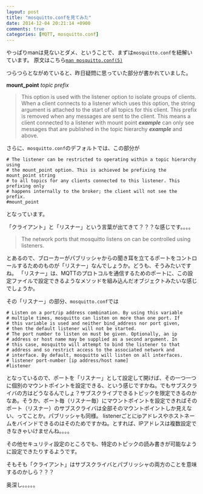 ```yaml
---
layout: post
title: "mosquitto.confを見てみた"
date: 2014-12-04 20:21:14 +0900
comments: true
categories: [MQTT, mosquitto.conf]
---
```


やっぱりmanは見ないとダメ、ということで、まずは`mosquitto.conf`を紐解いています。
原文はこちら[`man mosquitto.conf(5)`](http://mosquitto.org/man/mosquitto-conf-5.html)

つらつらとながめていると、昨日疑問に思っていた部分が書かれていました。
<!-- more -->

**mount_point**  *topic prefix*  

> This option is used with the listener option to isolate groups of clients. 
> When a client connects to a listener which uses this option, the string argument is attached to the start of all topics for this client. This prefix is removed when any messages are sent to the client. This means a client connected to a listener with mount point *__example__* can only see messages that are published in the topic hierarchy *__example__* and above.

さらに、`mosquitto.conf`のデフォルトでは、この部分が

```
# The listener can be restricted to operating within a topic hierarchy using
# the mount_point option. This is achieved be prefixing the mount_point string
# to all topics for any clients connected to this listener. This prefixing only
# happens internally to the broker; the client will not see the prefix.
#mount_point
```
となっています。

「クライアント」と「リスナー」という言葉が出てきて？？？な感じです。。。。

> The network ports that mosquitto listens on can be controlled using listeners.

とあるので、ブローカーがパブリッシャからの聞き耳を立てるポートをコントロールするためのものが「リスナー」なんでしょうか。どうも、そうみたいですね。
「リスナー」は、MQTTのプロトコルを通信するためのポートに、この設定ファイルで設定できるようなメソッドを組み込んだオブジェクトみたいな感じでしょうか。

その「リスナー」の部分、`mosquitto.conf`では

``` 
# Listen on a port/ip address combination. By using this variable 
# multiple times, mosquitto can listen on more than one port. If 
# this variable is used and neither bind_address nor port given, 
# then the default listener will not be started.
# The port number to listen on must be given. Optionally, an ip 
# address or host name may be supplied as a second argument. In 
# this case, mosquitto will attempt to bind the listener to that 
# address and so restrict access to the associated network and 
# interface. By default, mosquitto will listen on all interfaces.
# listener port-number [ip address/host name]
#listener
```

となっているので、ポートを「リスナー」として設定して開けば、その一つ一つに個別のマウントポイントを設定できる、という感じですかね。でもサブスクライバの方はどうなるんでしょ？サブスクライブできるトピックを限定できるのかなあ。そうか、ポート毎（リスナー毎）にマウントポイントを設定できればそのポート（リスナー）のサブスクライバは全部そのマウントポイントしか見えない、ってことか。パブリッシャも同様。
listenerごとにipアドレスやホストネームをバインドできるのはそのためですかね。とすれば、IPアドレスは複数設定できなきゃいけませんね。。。。

その他セキュリティ設定のところでも、特定のトピックの読み書きが可能なように設定できたりするようです。

そもそも「クライアント」はサブスクライバとパブリッシャの両方のことを意味するのかしら？？？

奥深し。。。。。

